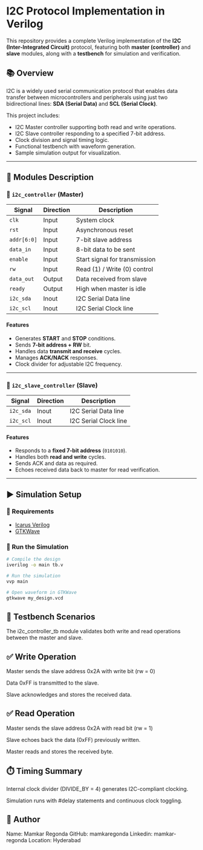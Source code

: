 # I2C Protocol Implementation in Verilog

This repository provides a complete Verilog implementation of the **I2C (Inter-Integrated Circuit)** protocol, featuring both **master (controller)** and **slave** modules, along with a **testbench** for simulation and verification.

## 📚 Overview

I2C is a widely used serial communication protocol that enables data transfer between microcontrollers and peripherals using just two bidirectional lines: **SDA (Serial Data)** and **SCL (Serial Clock)**.

This project includes:

- I2C Master controller supporting both read and write operations.
- I2C Slave controller responding to a specified 7-bit address.
- Clock division and signal timing logic.
- Functional testbench with waveform generation.
- Sample simulation output for visualization.

---

## 🧱 Modules Description

### 🔹 `i2c_controller` (Master)

| Signal      | Direction | Description                    |
|-------------|-----------|--------------------------------|
| `clk`       | Input     | System clock                   |
| `rst`       | Input     | Asynchronous reset             |
| `addr[6:0]` | Input     | 7-bit slave address            |
| `data_in`   | Input     | 8-bit data to be sent          |
| `enable`    | Input     | Start signal for transmission  |
| `rw`        | Input     | Read (1) / Write (0) control   |
| `data_out`  | Output    | Data received from slave       |
| `ready`     | Output    | High when master is idle       |
| `i2c_sda`   | Inout     | I2C Serial Data line           |
| `i2c_scl`   | Inout     | I2C Serial Clock line          |

#### Features
- Generates **START** and **STOP** conditions.
- Sends **7-bit address + RW** bit.
- Handles data **transmit and receive** cycles.
- Manages **ACK/NACK** responses.
- Clock divider for adjustable I2C frequency.

---

### 🔹 `i2c_slave_controller` (Slave)

| Signal    | Direction | Description                     |
|-----------|-----------|---------------------------------|
| `i2c_sda` | Inout     | I2C Serial Data line            |
| `i2c_scl` | Inout     | I2C Serial Clock line           |

#### Features
- Responds to a **fixed 7-bit address** (`0101010`).
- Handles both **read and write** cycles.
- Sends ACK and data as required.
- Echoes received data back to master for read verification.

---

## ▶️ Simulation Setup

### 🔧 Requirements

- [Icarus Verilog](http://iverilog.icarus.com/)
- [GTKWave](http://gtkwave.sourceforge.net/)

### 🏃 Run the Simulation

```bash
# Compile the design
iverilog -o main tb.v

# Run the simulation
vvp main

# Open waveform in GTKWave
gtkwave my_design.vcd
```

## 🧪 Testbench Scenarios
The i2c_controller_tb module validates both write and read operations between the master and slave.

## ✅ Write Operation
Master sends the slave address 0x2A with write bit (rw = 0)

Data 0xFF is transmitted to the slave.

Slave acknowledges and stores the received data.

## ✅ Read Operation
Master sends the slave address 0x2A with read bit (rw = 1)

Slave echoes back the data (0xFF) previously written.

Master reads and stores the received byte.

## ⏱️ Timing Summary
Internal clock divider (DIVIDE_BY = 4) generates I2C-compliant clocking.

Simulation runs with #delay statements and continuous clock toggling.

## 👤 Author
Name: Mamkar Regonda
GitHub: mamkaregonda
Linkedin: mamkar-regonda
Location: Hyderabad
